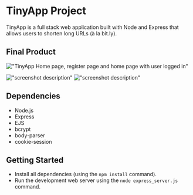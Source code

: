 # TinyApp Project

TinyApp is a full stack web application built with Node and Express that allows users to shorten long URLs (à la bit.ly).

## Final Product

!["TinyApp Home page, register page and home page with user logged in"](./images/screenshot1)

!["screenshot description"](./images/screenshot2)
!["screenshot description"](./images/screenshot3)


## Dependencies

- Node.js
- Express
- EJS
- bcrypt
- body-parser
- cookie-session

## Getting Started

- Install all dependencies (using the `npm install` command).
- Run the development web server using the `node express_server.js` command.